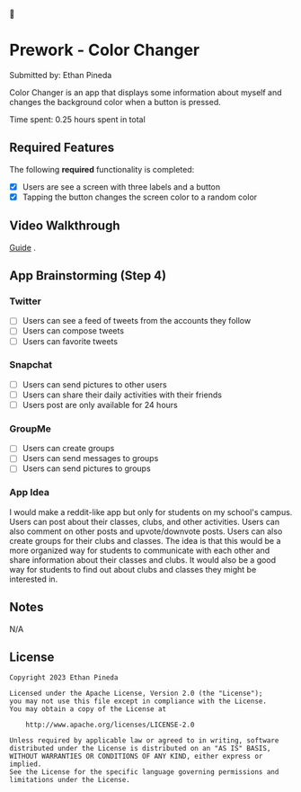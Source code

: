 💬
# Prework - Color Changer

Submitted by: Ethan Pineda

Color Changer is an app that displays some information about myself and changes the background color when a button is pressed.

Time spent: 0.25 hours spent in total

## Required Features

The following **required** functionality is completed:

- [x] Users are see a screen with three labels and a button
- [x] Tapping the button changes the screen color to a random color
 
## Video Walkthrough

[Guide](https://www.youtube.com/watch?v=GA92eKlYio4) .

## App Brainstorming (Step 4)

### Twitter ###
- [ ] Users can see a feed of tweets from the accounts they follow
- [ ] Users can compose tweets
- [ ] Users can favorite tweets

### Snapchat ###
- [ ] Users can send pictures to other users
- [ ] Users can share their daily activities with their friends
- [ ] Users post are only available for 24 hours

### GroupMe ###
- [ ] Users can create groups
- [ ] Users can send messages to groups
- [ ] Users can send pictures to groups

### App Idea ###
I would make a reddit-like app but only for students on my school's campus. Users can post about their classes, clubs, and other activities. Users can also comment on other posts and upvote/downvote posts. Users can also create groups for their clubs and classes.
The idea is that this would be a more organized way for students to communicate with each other and share information about their classes and clubs. It would also be a good way for students to find out about clubs and classes they might be interested in.

## Notes

N/A

## License

    Copyright 2023 Ethan Pineda

    Licensed under the Apache License, Version 2.0 (the "License");
    you may not use this file except in compliance with the License.
    You may obtain a copy of the License at

        http://www.apache.org/licenses/LICENSE-2.0

    Unless required by applicable law or agreed to in writing, software
    distributed under the License is distributed on an "AS IS" BASIS,
    WITHOUT WARRANTIES OR CONDITIONS OF ANY KIND, either express or implied.
    See the License for the specific language governing permissions and
    limitations under the License.